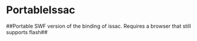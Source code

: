 # PortableIssac #
##Portable SWF version of the binding of issac. Requires a browser that still supports flash##
